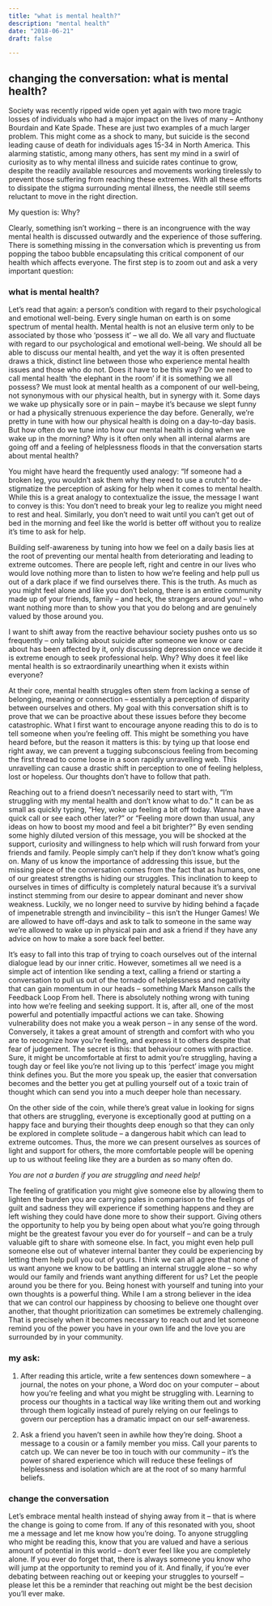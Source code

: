 ```yaml
---
title: "what is mental health?"
description: "mental health"
date: "2018-06-21"
draft: false

---
```

## changing the conversation: what is mental health?

Society was recently ripped wide open yet again with two more tragic losses of individuals who had a major impact on the lives of many – Anthony Bourdain and Kate Spade. These are just two examples of a much larger problem. This might come as a shock to many, but suicide is the second leading cause of death for individuals ages 15-34 in North America. This alarming statistic, among many others, has sent my mind in a swirl of curiosity as to why mental illness and suicide rates continue to grow, despite the readily available resources and movements working tirelessly to prevent those suffering from reaching these extremes. With all these efforts to dissipate the stigma surrounding mental illness, the needle still seems reluctant to move in the right direction. 

My question is: Why?

Clearly, something isn’t working – there is an incongruence with the way mental health is discussed outwardly and the experience of those suffering. There is something missing in the conversation which is preventing us from popping the taboo bubble encapsulating this critical component of our health which affects everyone.
The first step is to zoom out and ask a very important question:

### what is mental health?
 
Let’s read that again: a person’s condition with regard to their psychological and emotional well-being.
Every single human on earth is on some spectrum of mental health. Mental health is not an elusive term only to be associated by those who ‘possess it’ – we all do. We all vary and fluctuate with regard to our psychological and emotional well-being. We should all be able to discuss our mental health, and yet the way it is often presented draws a thick, distinct line between those who experience mental health issues and those who do not. Does it have to be this way?
Do we need to call mental health ‘the elephant in the room’ if it is something we all possess?
We must look at mental health as a component of our well-being, not synonymous with our physical health, but in synergy with it. Some days we wake up physically sore or in pain – maybe it’s because we slept funny or had a physically strenuous experience the day before. Generally, we’re pretty in tune with how our physical health is doing on a day-to-day basis. But how often do we tune into how our mental health is doing when we wake up in the morning? Why is it often only when all internal alarms are going off and a feeling of helplessness floods in that the conversation starts about mental health?
 
You might have heard the frequently used analogy: “If someone had a broken leg, you wouldn’t ask them why they need to use a crutch” to de-stigmatize the perception of asking for help when it comes to mental health. While this is a great analogy to contextualize the issue, the message I want to convey is this: You don’t need to break your leg to realize you might need to rest and heal. Similarly, you don’t need to wait until you can’t get out of bed in the morning and feel like the world is better off without you to realize it’s time to ask for help.

Building self-awareness by tuning into how we feel on a daily basis lies at the root of preventing our mental health from deteriorating and leading to extreme outcomes. There are people left, right and centre in our lives who would love nothing more than to listen to how we’re feeling and help pull us out of a dark place if we find ourselves there. This is the truth. As much as you might feel alone and like you don’t belong, there is an entire community made up of your friends, family – and heck, the strangers around you! – who want nothing more than to show you that you do belong and are genuinely valued by those around you.

I want to shift away from the reactive behaviour society pushes onto us so frequently – only talking about suicide after someone we know or care about has been affected by it, only discussing depression once we decide it is extreme enough to seek professional help. Why? Why does it feel like mental health is so extraordinarily unearthing when it exists within everyone?
 
At their core, mental health struggles often stem from lacking a sense of belonging, meaning or connection – essentially a perception of disparity between ourselves and others. My goal with this conversation shift is to prove that we can be proactive about these issues before they become catastrophic.
What I first want to encourage anyone reading this to do is to tell someone when you’re feeling off. This might be something you have heard before, but the reason it matters is this: by tying up that loose end right away, we can prevent a tugging subconscious feeling from becoming the first thread to come loose in a soon rapidly unravelling web. This unravelling can cause a drastic shift in perception to one of feeling helpless, lost or hopeless. Our thoughts don’t have to follow that path.
 
Reaching out to a friend doesn’t necessarily need to start with, “I’m struggling with my mental health and don’t know what to do.” It can be as small as quickly typing, “Hey, woke up feeling a bit off today. Wanna have a quick call or see each other later?” or “Feeling more down than usual, any ideas on how to boost my mood and feel a bit brighter?” By even sending some highly diluted version of this message, you will be shocked at the support, curiosity and willingness to help which will rush forward from your friends and family. People simply can’t help if they don’t know what’s going on.
Many of us know the importance of addressing this issue, but the missing piece of the conversation comes from the fact that as humans, one of our greatest strengths is hiding our struggles. This inclination to keep to ourselves in times of difficulty is completely natural because it’s a survival instinct stemming from our desire to appear dominant and never show weakness. Luckily, we no longer need to survive by hiding behind a façade of impenetrable strength and invincibility – this isn’t the Hunger Games! We are allowed to have off-days and ask to talk to someone in the same way we’re allowed to wake up in physical pain and ask a friend if they have any advice on how to make a sore back feel better.
 
It’s easy to fall into this trap of trying to coach ourselves out of the internal dialogue lead by our inner critic. However, sometimes all we need is a simple act of intention like sending a text, calling a friend or starting a conversation to pull us out of the tornado of helplessness and negativity that can gain momentum in our heads – something Mark Manson calls the Feedback Loop From hell.
There is absolutely nothing wrong with tuning into how we’re feeling and seeking support. It is, after all, one of the most powerful and potentially impactful actions we can take.
Showing vulnerability does not make you a weak person – in any sense of the word. Conversely, it takes a great amount of strength and comfort with who you are to recognize how you’re feeling, and express it to others despite that fear of judgement. The secret is this: that behaviour comes with practice. Sure, it might be uncomfortable at first to admit you’re struggling, having a tough day or feel like you’re not living up to this ‘perfect’ image you might think defines you. But the more you speak up, the easier that conversation becomes and the better you get at pulling yourself out of a toxic train of thought which can send you into a much deeper hole than necessary.
 
On the other side of the coin, while there’s great value in looking for signs that others are struggling, everyone is exceptionally good at putting on a happy face and burying their thoughts deep enough so that they can only be explored in complete solitude – a dangerous habit which can lead to extreme outcomes. Thus, the more we can present ourselves as sources of light and support for others, the more comfortable people will be opening up to us without feeling like they are a burden as so many often do.

_You are not a burden if you are struggling and need help!_

The feeling of gratification you might give someone else by allowing them to lighten the burden you are carrying pales in comparison to the feelings of guilt and sadness they will experience if something happens and they are left wishing they could have done more to show their support. Giving others the opportunity to help you by being open about what you’re going through might be the greatest favour you ever do for yourself – and can be a truly valuable gift to share with someone else. In fact, you might even help pull someone else out of whatever internal banter they could be experiencing by letting them help pull you out of yours.
I think we can all agree that none of us want anyone we know to be battling an internal struggle alone – so why would our family and friends want anything different for us?
Let the people around you be there for you.
Being honest with yourself and tuning into your own thoughts is a powerful thing. While I am a strong believer in the idea that we can control our happiness by choosing to believe one thought over another, that thought prioritization can sometimes be extremely challenging. That is precisely when it becomes necessary to reach out and let someone remind you of the power you have in your own life and the love you are surrounded by in your community.

### my ask:
1.	After reading this article, write a few sentences down somewhere – a journal, the notes on your phone, a Word doc on your computer – about how you’re feeling and what you might be struggling with. Learning to process our thoughts in a tactical way like writing them out and working through them logically instead of purely relying on our feelings to govern our perception has a dramatic impact on our self-awareness.

2.	Ask a friend you haven’t seen in awhile how they’re doing. Shoot a message to a cousin or a family member you miss. Call your parents to catch up. We can never be too in touch with our community – it’s the power of shared experience which will reduce these feelings of helplessness and isolation which are at the root of so many harmful beliefs.

### change the conversation
Let’s embrace mental health instead of shying away from it – that is where the change is going to come from.
If any of this resonated with you, shoot me a message and let me know how you’re doing. To anyone struggling who might be reading this, know that you are valued and have a serious amount of potential in this world – don’t ever feel like you are completely alone. If you ever do forget that, there is always someone you know who will jump at the opportunity to remind you of it. And finally, if you’re ever debating between reaching out or keeping your struggles to yourself – please let this be a reminder that reaching out might be the best decision you’ll ever make.

